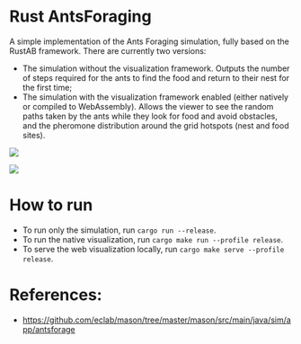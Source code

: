 # Rust AntsForaging
A simple implementation of the Ants Foraging simulation, fully based on the RustAB framework.
There are currently two versions:
- The simulation without the visualization framework. Outputs the number of steps
required for the ants to find the food and return to their nest for the first time;
- The simulation with the visualization framework enabled (either natively or compiled to WebAssembly). Allows the viewer to see the random
paths taken by the ants while they look for food and avoid obstacles, and the pheromone distribution around the grid hotspots
  (nest and food sites).

![](hED1k8qOij.gif)

![](RdBHf4jHoC.gif)

# How to run
- To run only the simulation, run `cargo run --release`.
- To run the native visualization, run `cargo make run --profile release`.
- To serve the web visualization locally, run `cargo make serve --profile release`.
  
# References:
- https://github.com/eclab/mason/tree/master/mason/src/main/java/sim/app/antsforage